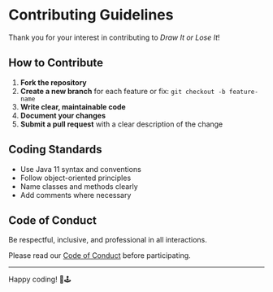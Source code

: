 # Contributing Guidelines

Thank you for your interest in contributing to _Draw It or Lose It_!

## How to Contribute

1. **Fork the repository**
2. **Create a new branch** for each feature or fix:
   `git checkout -b feature-name`
3. **Write clear, maintainable code**
4. **Document your changes**
5. **Submit a pull request** with a clear description of the change

## Coding Standards

- Use Java 11 syntax and conventions
- Follow object-oriented principles
- Name classes and methods clearly
- Add comments where necessary

## Code of Conduct

Be respectful, inclusive, and professional in all interactions.

Please read our [Code of Conduct](CODE_OF_CONDUCT.md) before participating.

---

Happy coding! 🎨🕹️
